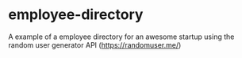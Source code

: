 # employee-directory
A example of a employee directory for an awesome startup using the random user generator API (https://randomuser.me/)
